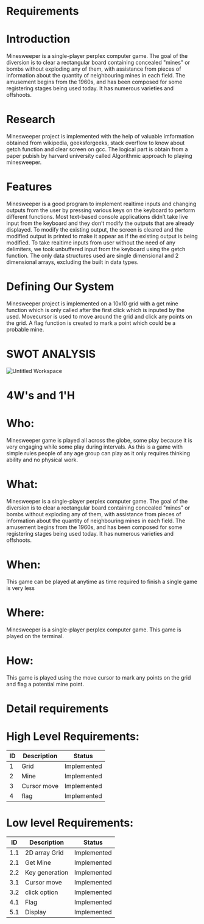 # Requirements
# Introduction
   Minesweeper is a single-player perplex computer game. The goal of the diversion is to clear a rectangular board containing concealed "mines" or bombs without exploding any of them, with assistance from pieces of information about the quantity of neighbouring mines in each field. The amusement begins from the 1960s, and has been composed for some registering stages being used today. It has numerous varieties and offshoots.

# Research
   Minesweeper project is implemented with the help of valuable imformation obtained from wikipedia, geeksforgeeks, stack overflow to know about getch function and clear screen on gcc. The logical part is obtain from a paper pubish by harvard university called Algorithmic approach to playing minesweeper.

# Features
   Minesweeper is a good program to implement realtime inputs and changing outputs from the user by pressing various keys on the keyboard to perform different functions. Most text-based console applications didn’t take live input from the keyboard and they don’t modify the outputs that are already displayed. To modify the existing output, the screen is cleared and the modified output is printed to make it appear as if the existing output is being modified. To take realtime inputs from user without the need of any delimiters, we took unbuffered input from the keyboard using the getch function. The only data structures used are single dimensional and 2 dimensional arrays, excluding the built in data types.

# Defining Our System
   Minesweeper project is implemented on a 10x10 grid with a get mine function which is only called after the first click which is inputed by the used. Movecursor is used to move around the grid and click any points on the grid. A flag function is created to mark a point which could be a probable mine.
   
# SWOT ANALYSIS
   ![Untitled Workspace](https://user-images.githubusercontent.com/56036534/114536015-4b624880-9c6e-11eb-9850-47cd6719200b.jpg)

# 4W's and 1'H
# Who: 
   Minesweeper game is played all across the globe, some play because it is very engaging while some play during intervals. As this is a game with simple rules people of any age group can play as it only requires thinking ability and no physical work.

# What:
   Minesweeper is a single-player perplex computer game. The goal of the diversion is to clear a rectangular board containing concealed "mines" or bombs without exploding any of them, with assistance from pieces of information about the quantity of neighbouring mines in each field. The amusement begins from the 1960s, and has been composed for some registering stages being used today. It has numerous varieties and offshoots.
 
# When:
   This game can be played at anytime as time required to finish a single game is very less

# Where:
   Minesweeper is a single-player perplex computer game. This game is played on the terminal.

# How:
   This game is played using the move cursor to mark any points on the grid and flag a potential mine point.

# Detail requirements
# High Level Requirements:
  ID  | Description | Status
  ----|-------------|------------
   1  |  Grid       | Implemented
   2  |  Mine       | Implemented
   3  |  Cursor move| Implemented
   4  |  flag       | Implemented
   
# Low level Requirements:
  ID   |  Description  | Status
  -----|---------------|-----------
  1.1  | 2D array Grid | Implemented
  2.1  | Get Mine      | Implemented
  2.2  | Key generation| Implemented
  3.1  | Cursor move   | Implemented
  3.2  | click option  | Implemented
  4.1  | Flag          | Implemented
  5.1  | Display       | Implemented

